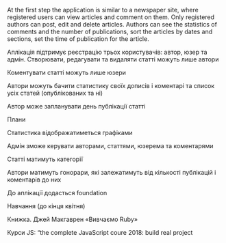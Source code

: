 At the first step the application is similar to a newspaper site, where registered users can view articles and comment on them.
Only registered authors can post, edit and delete articles.
Authors can see the statistics of comments and the number of publications, sort the articles by dates and sections,
set the time of publication for the article.


Аплікація підтримує реєстрацію трьох користувачів: автор, юзер та адмін. Створювати, редагувати та видаляти статті можуть лише автори

Коментувати статті можуть лише юзери

Автори можуть бачити статистику своїх дописів і коментарі та список усіх статей (опублікованих та ні)

Автор може запланувати день публікації статті

Плани

Статистика відображатиметься графіками

Адмін зможе керувати авторами, статтями, юзерема та коментарями

Статті матимуть категорії

Автори матимуть гонорари, які залежатимуть від кількості публікацій і коментарів до них

До аплікації додасться foundation



Навчання (до кінця квітня)

Книжка. Джей Макгаврен «Вивчаємо Ruby»

Курси JS: “the complete JavaScript coure 2018: build real project

